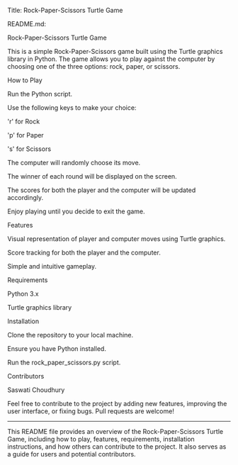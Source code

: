 Title: Rock-Paper-Scissors Turtle Game


README.md:


Rock-Paper-Scissors Turtle Game

  This is a simple Rock-Paper-Scissors game built using the Turtle graphics library in Python. The game allows you to play against the computer by choosing one of the three options: rock, paper, or scissors.


How to Play


  Run the Python script.
  
  Use the following keys to make your choice:
  
  'r' for Rock
  
  'p' for Paper
  
  's' for Scissors
  
  The computer will randomly choose its move.
  
  The winner of each round will be displayed on the screen.
  
  The scores for both the player and the computer will be updated accordingly.
  
  Enjoy playing until you decide to exit the game.
  


  
Features


  Visual representation of player and computer moves using Turtle graphics.
  
  Score tracking for both the player and the computer.
  
  Simple and intuitive gameplay.


  
Requirements


  Python 3.x
  
  Turtle graphics library


  
Installation


  Clone the repository to your local machine.

  Ensure you have Python installed.
  
  Run the rock_paper_scissors.py script.


  
Contributors

  Saswati Choudhury
  
  Feel free to contribute to the project by adding new features, improving the user interface, or fixing bugs. Pull requests are welcome!



---------------------------------------------------------------------------------------------------------------------------------------------------------------------------------------------------------------------



This README file provides an overview of the Rock-Paper-Scissors Turtle Game, including how to play, features, requirements, installation instructions, and how others can contribute to the project. It also serves as a guide for users and potential contributors.
